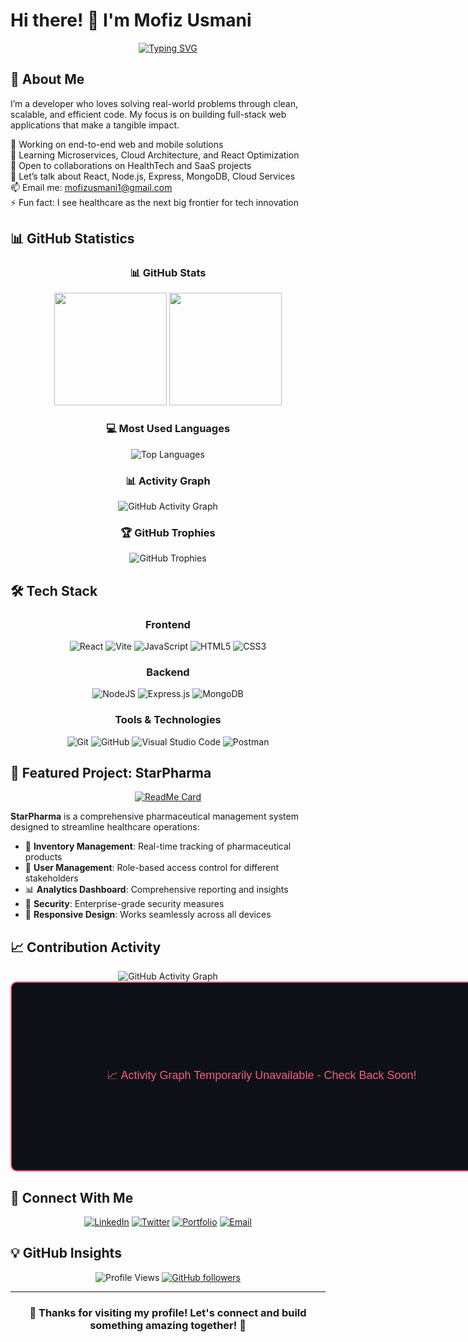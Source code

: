 <meta name="viewport" content="width=device-width, initial-scale=1.0">
<meta http-equiv="Cache-Control" content="public, max-age=3600">
<meta http-equiv="Expires" content="3600">

# Hi there! 👋 I'm Mofiz Usmani

<div align="center">
  
[![Typing SVG](https://readme-typing-svg.herokuapp.com?font=Fira+Code&pause=1000&color=F75C7E&center=true&vCenter=true&width=435&lines=Full+Stack+Developer;Always+learning+new+things)](https://git.io/typing-svg)

</div>

## 🚀 About Me

I’m a developer who loves solving real-world problems through clean, scalable, and efficient code. My focus is on building full-stack web applications that make a tangible impact.<br>

🔭 Working on end-to-end web and mobile solutions<br>
🌱 Learning Microservices, Cloud Architecture, and React Optimization<br>
👯 Open to collaborations on HealthTech and SaaS projects<br>
💬 Let’s talk about React, Node.js, Express, MongoDB, Cloud Services<br>
📫 Email me: mofizusmani1@gmail.com<br>
⚡ Fun fact: I see healthcare as the next big frontier for tech innovation

## 📊 GitHub Statistics

<div align="center">
  
### 📊 GitHub Stats
<p align="center">
  <img height="180em" src="https://github-readme-stats.vercel.app/api?username=Mofiz-Usmani&show_icons=true&theme=radical&hide_border=true&bg_color=0D1117&title_color=F85D7F&icon_color=F85D7F" />
  <img height="180em" src="https://streak-stats.demolab.com/?user=Mofiz-Usmani&theme=radical&hide_border=true&background=0D1117&fire=F85D7F&ring=F85D7F" />
</p>

### 💻 Most Used Languages
<!-- Enhanced Language Stats with Compact Layout and Error Handling -->
<picture>
  <source media="(prefers-color-scheme: dark)" srcset="https://github-readme-stats.vercel.app/api/top-langs/?username=Mofiz-Usmani&layout=compact&theme=radical&hide_border=true&bg_color=0D1117&title_color=F85D7F&text_color=FFFFFF&langs_count=8&card_width=500&border_radius=10&cache_seconds=1800&exclude_repo=github-readme-stats">
  <source media="(prefers-color-scheme: light)" srcset="https://github-readme-stats.vercel.app/api/top-langs/?username=Mofiz-Usmani&layout=compact&theme=default&hide_border=true&bg_color=FFFFFF&title_color=2F80ED&text_color=333333&langs_count=8&card_width=500&border_radius=10&cache_seconds=1800&exclude_repo=github-readme-stats">
  <img alt="Top Languages" src="https://github-readme-stats.vercel.app/api/top-langs/?username=Mofiz-Usmani&layout=compact&theme=radical&hide_border=true&bg_color=0D1117&title_color=F85D7F&text_color=FFFFFF&langs_count=8&card_width=500&border_radius=10&cache_seconds=1800&exclude_repo=github-readme-stats" onerror="this.onerror=null;this.src='https://via.placeholder.com/500x200/0D1117/F85D7F?text=Languages+Loading...'">
</picture>

### 📊 Activity Graph
<!-- Primary Activity Graph with Enhanced Error Handling -->
<picture>
  <source media="(prefers-color-scheme: dark)" srcset="https://github-readme-activity-graph.vercel.app/graph?username=Mofiz-Usmani&theme=radical&bg_color=0D1117&hide_border=true&line=F85D7F&point=FFFFFF&area=true&area_color=F85D7F&custom_title=Contribution%20Activity%20Graph&days=365&height=300">
  <source media="(prefers-color-scheme: light)" srcset="https://github-readme-activity-graph.vercel.app/graph?username=Mofiz-Usmani&theme=minimal&bg_color=FFFFFF&hide_border=true&line=F85D7F&point=000000&area=true&area_color=F85D7F&custom_title=Contribution%20Activity%20Graph&days=365&height=300">
  <img alt="GitHub Activity Graph" src="https://github-readme-activity-graph.vercel.app/graph?username=Mofiz-Usmani&theme=radical&bg_color=0D1117&hide_border=true&line=F85D7F&point=FFFFFF&area=true&area_color=F85D7F&custom_title=Contribution%20Activity%20Graph&days=365&height=300" onerror="this.onerror=null;this.src='https://via.placeholder.com/800x300/0D1117/F85D7F?text=Activity+Graph+Loading...'">
</picture>

### 🏆 GitHub Trophies
<!-- Enhanced GitHub Trophies with Performance Optimization -->
<picture>
  <source media="(prefers-color-scheme: dark)" srcset="https://github-profile-trophy.vercel.app/?username=Mofiz-Usmani&theme=radical&no-frame=true&no-bg=true&margin-w=4&row=2&column=4&cache_seconds=3600&rank=SECRET,SSS,SS,S,AAA,AA,A,B,C">
  <source media="(prefers-color-scheme: light)" srcset="https://github-profile-trophy.vercel.app/?username=Mofiz-Usmani&theme=flat&no-frame=true&no-bg=true&margin-w=4&row=2&column=4&cache_seconds=3600&rank=SECRET,SSS,SS,S,AAA,AA,A,B,C">
  <img alt="GitHub Trophies" src="https://github-profile-trophy.vercel.app/?username=Mofiz-Usmani&theme=radical&no-frame=true&no-bg=true&margin-w=4&row=2&column=4&cache_seconds=3600&rank=SECRET,SSS,SS,S,AAA,AA,A,B,C" onerror="this.onerror=null;this.src='https://via.placeholder.com/800x200/0D1117/F85D7F?text=Trophies+Loading...'">
</picture>

</div>

## 🛠️ Tech Stack

<div align="center">

### Frontend
![React](https://img.shields.io/badge/react-%2320232a.svg?style=for-the-badge&logo=react&logoColor=%2361DAFB)
![Vite](https://img.shields.io/badge/vite-%23646CFF.svg?style=for-the-badge&logo=vite&logoColor=white)
![JavaScript](https://img.shields.io/badge/javascript-%23323330.svg?style=for-the-badge&logo=javascript&logoColor=%23F7DF1E)
![HTML5](https://img.shields.io/badge/html5-%23E34F26.svg?style=for-the-badge&logo=html5&logoColor=white)
![CSS3](https://img.shields.io/badge/css3-%231572B6.svg?style=for-the-badge&logo=css3&logoColor=white)

### Backend
![NodeJS](https://img.shields.io/badge/node.js-6DA55F?style=for-the-badge&logo=node.js&logoColor=white)
![Express.js](https://img.shields.io/badge/express.js-%23404d59.svg?style=for-the-badge&logo=express&logoColor=%2361DAFB)
![MongoDB](https://img.shields.io/badge/MongoDB-%234ea94b.svg?style=for-the-badge&logo=mongodb&logoColor=white)

### Tools & Technologies
![Git](https://img.shields.io/badge/git-%23F05033.svg?style=for-the-badge&logo=git&logoColor=white)
![GitHub](https://img.shields.io/badge/github-%23121011.svg?style=for-the-badge&logo=github&logoColor=white)
![Visual Studio Code](https://img.shields.io/badge/Visual%20Studio%20Code-0078d4.svg?style=for-the-badge&logo=visual-studio-code&logoColor=white)
![Postman](https://img.shields.io/badge/Postman-FF6C37?style=for-the-badge&logo=postman&logoColor=white)

</div>

## 🏥 Featured Project: StarPharma

<div align="center">
  
[![ReadMe Card](https://github-readme-stats.vercel.app/api/pin/?username=Mofiz-Usmani&repo=StarPharma&theme=radical&hide_border=true&bg_color=0D1117)](https://github.com/Mofiz-Usmani/StarPharma)

</div>

**StarPharma** is a comprehensive pharmaceutical management system designed to streamline healthcare operations:

- 🏪 **Inventory Management**: Real-time tracking of pharmaceutical products
- 👥 **User Management**: Role-based access control for different stakeholders
- 📊 **Analytics Dashboard**: Comprehensive reporting and insights
- 🔐 **Security**: Enterprise-grade security measures
- 📱 **Responsive Design**: Works seamlessly across all devices

## 📈 Contribution Activity

<!-- Enhanced Activity Graph Section with Multiple Fallback Options -->
<div align="center">
  
<!-- Primary Activity Graph -->
<picture>
  <source media="(prefers-color-scheme: dark)" srcset="https://github-readme-activity-graph.vercel.app/graph?username=Mofiz-Usmani&theme=react-dark&bg_color=0D1117&hide_border=true&line=F85D7F&point=FFFFFF&area=true&area_color=F85D7F&custom_title=GitHub%20Contribution%20Activity&days=365&height=300">
  <source media="(prefers-color-scheme: light)" srcset="https://github-readme-activity-graph.vercel.app/graph?username=Mofiz-Usmani&theme=minimal&bg_color=FFFFFF&hide_border=true&line=F85D7F&point=000000&area=true&area_color=F85D7F&custom_title=GitHub%20Contribution%20Activity&days=365&height=300">
  <img alt="GitHub Activity Graph" src="https://github-readme-activity-graph.vercel.app/graph?username=Mofiz-Usmani&theme=react-dark&bg_color=0D1117&hide_border=true&line=F85D7F&point=FFFFFF&area=true&area_color=F85D7F&custom_title=GitHub%20Contribution%20Activity&days=365&height=300" onerror="this.style.display='none';document.getElementById('fallback-graph').style.display='block'">
</picture>

<!-- Fallback Activity Graph -->
<div id="fallback-graph" style="display:none;">
  <img alt="Fallback Activity Graph" src="https://github-readme-streak-stats.vercel.app/?user=Mofiz-Usmani&theme=radical&hide_border=true&background=0D1117&ring=F85D7F&fire=F85D7F&currStreakLabel=F85D7F" onerror="this.style.display='none';document.getElementById('static-placeholder').style.display='block'">
</div>

<!-- Static Placeholder for Complete Service Failure -->
<div id="static-placeholder" style="display:none; width:800px; height:300px; background-color:#0D1117; border-radius:10px; display:flex; align-items:center; justify-content:center; color:#F85D7F; font-family:Arial,sans-serif; font-size:18px; border:2px solid #F85D7F;">
  📈 Activity Graph Temporarily Unavailable - Check Back Soon!
</div>

</div>

## 🤝 Connect With Me

<div align="center">

[![LinkedIn](https://img.shields.io/badge/LinkedIn-%230077B5.svg?style=for-the-badge&logo=linkedin&logoColor=white)](https://linkedin.com/in/your-profile)
[![Twitter](https://img.shields.io/badge/Twitter-%231DA1F2.svg?style=for-the-badge&logo=Twitter&logoColor=white)](https://twitter.com/your-handle)
[![Portfolio](https://img.shields.io/badge/Portfolio-%23000000.svg?style=for-the-badge&logo=firefox&logoColor=#FF7139)](https://your-portfolio.com)
[![Email](https://img.shields.io/badge/Gmail-D14836?style=for-the-badge&logo=gmail&logoColor=white)](mailto:your-email@gmail.com)

</div>

## 💡 GitHub Insights

<div align="center">

![Profile Views](https://komarev.com/ghpvc/?username=Mofiz-Usmani&label=Profile%20views&color=0e75b6&style=flat)
[![GitHub followers](https://img.shields.io/github/followers/Mofiz-Usmani.svg?style=social&label=Follow&maxAge=2592000)](https://github.com/Mofiz-Usmani?tab=followers)

</div>

---

<div align="center">
  
### 🌟 Thanks for visiting my profile! Let's connect and build something amazing together! 🌟

</div>
